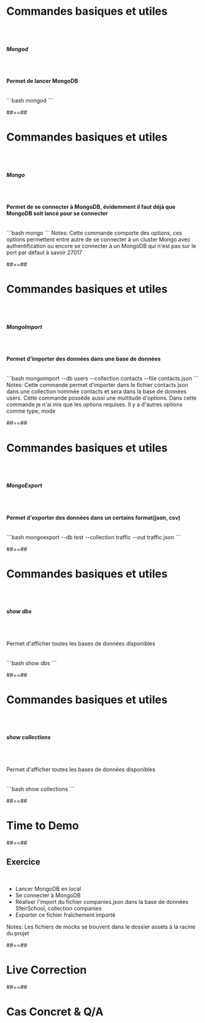 <!-- .slide: class="with-code " -->
# Commandes basiques et utiles
<br><br>
<div>
  <h6 class="center"><strong>Mongod</strong></h6>
  <br><br>
  <strong>Permet de lancer MongoDB</strong>
</div>
<br><br>
```bash
mongod
```
<!-- .element: class="big-code"-->

##==##

<!-- .slide: class="with-code" -->
# Commandes basiques et utiles
<br><br>
<div>
  <h6 class="center"><strong>Mongo</strong></h6>
  <br><br>
  <strong>Permet de se connecter à MongoDB, évidemment il faut déjà que MongoDB soit lancé pour se connecter</strong>
</div>
<br><br>
```bash
mongo
```
<!-- .element: class="big-code"-->
Notes:
Cette commande comporte des options, ces options permettent entre autre de se connecter à un cluster Mongo avec authentification
ou encore se connecter à un MongoDB qui n'est pas sur le port par défaut à savoir 27017

##==##

<!-- .slide: class="with-code" -->
# Commandes basiques et utiles
<br><br>
<div>
  <h6 class="center"><strong>MongoImport</strong></h6>
  <br><br>
  <span><strong>Permet d'importer des données dans une base de données</strong></span>
</div>
<br><br>
```bash 
mongoimport --db users --collection contacts --file contacts.json
```
<!-- .element: class="big-code" -->
Notes:
Cette commande permet d'importer dans le fichier contacts.json dans une collection nommée contacts et sera dans la base de données users.
Cette commande possède aussi une multitude d'options. Dans cette commande je n'ai mis que les options requises. Il y a d'autres options comme type, mode

##==##

<!-- .slide: class="with-code"-->
# Commandes basiques et utiles
<br><br>
<div>
  <h6 class="center"><strong>MongoExport</strong></h6>
  <br><br>
  <span><strong>Permet d'exporter des données dans un certains format(json, csv)</strong></span>
</div>
<br><br>
```bash
mongoexport --db test --collection traffic --out traffic.json
```
<!-- .element:  class="big-code"--->

##==##

<!-- .slide: class="sfeir-basic-slide with-code" -->
# Commandes basiques et utiles
<br><br>
<div>
  <h6 class="center"><strong>show dbs</strong></h6>
  <br><br>
  <span class="bold">Permet d'afficher toutes les bases de données disponibles</span>
</div>
<br><br>
```bash
show dbs
```
<!-- .element: class="big-code" -->

##==##

<!-- .slide: class="sfeir-basic-slide with-code" -->
# Commandes basiques et utiles
<br><br>
<div>
  <h6 class="center bold"><strong>show collections</strong></h6>
  <br><br>
  <span class="bold">Permet d'afficher toutes les bases de données disponibles</span>
</div>
<br><br>
```bash
show collections
```
<!-- .element: class="big-code" -->

##==##

<!-- .slide: class="transition-white sfeir-bg-blue"-->
# Time to Demo

##==##

<!-- .slide: class="exercice sfeir-bg-pink"-->
## Exercice
<br>
<div class="center">
  <ul>
    <li>Lancer MongoDB en local</li>
    <li>Se connecter à MongoDB</li>
    <li>Réaliser l'import du fichier companies.json dans la base de données SfeirSchool, collection companies</li>
    <li>Exporter ce fichier fraîchement importé</li>
  </ul>
</div>
Notes: Les fichiers de mocks se trouvent dans le dossier assets à la racine du projet

##==##

<!-- .slide: class="transition-white sfeir-bg-blue"-->
# Live Correction

##==##

<!-- .slide: class="transition-white sfeir-bg-blue"-->
# Cas Concret & Q/A
